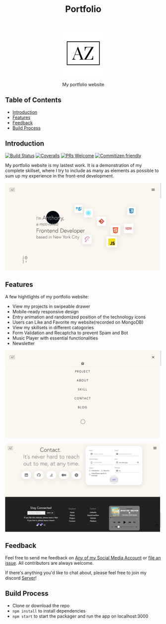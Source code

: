 <h1 align="center"> Portfolio </h1> <br>
<p align="center">
  <a href="https://anthonyzhang.netlify.app/">
    <img alt="logo" title="logo" src="public/assets/az_logo.png" height="150">
  </a>
</p>

<p align="center">
  My portfolio website
</p>

<!-- START doctoc generated TOC please keep comment here to allow auto update -->
<!-- DON'T EDIT THIS SECTION, INSTEAD RE-RUN doctoc TO UPDATE -->

## Table of Contents

- [Introduction](#introduction)
- [Features](#features)
- [Feedback](#feedback)
- [Build Process](#build-process)

<!-- END doctoc generated TOC please keep comment here to allow auto update -->

## Introduction

[![Build Status](https://img.shields.io/travis/gitpoint/git-point.svg?style=flat-square)](https://travis-ci.org/gitpoint/git-point)
[![Coveralls](https://img.shields.io/coveralls/github/gitpoint/git-point.svg?style=flat-square)](https://coveralls.io/github/gitpoint/git-point)
[![PRs Welcome](https://img.shields.io/badge/PRs-welcome-brightgreen.svg?style=flat-square)](http://makeapullrequest.com)
[![Commitizen friendly](https://img.shields.io/badge/commitizen-friendly-brightgreen.svg?style=flat-square)](http://commitizen.github.io/cz-cli/)

My portfolio website is my lastest work. It is a demonstration of my complete skillset, where I try to include as many as elements as possible to sum up my experience in the front-end development.

<p align="center">
  <img src = "public/assets/project_images/portfolio_1.png" width=700>
</p>

## Features

A few hightlights of my portfolio website:

- View my projects in swipeable drawer
- Mobile-ready responsive design
- Entry animation and randomized position of the technology icons
- Users can Like and Favorite my website(recorded on MongoDB)
- View my skillsets in different catogories
- Form Validation and Recaptcha to prevent Spam and Bot
- Music Player with essential functionalities
- Newsletter

<p align="center">
  <img src = "public/assets/project_images/portfolio_2.png" width=700>
</p>

<p align="center">
  <img src = "public/assets/project_images/portfolio_3.png" width=700>
</p>

## Feedback

Feel free to send me feedback on [Any of my Social Media Account](https://github.com/AnthonyZhang220) or [file an issue](https://github.com/AnthonyZhang220/portfolio-website/issues/new). All contributors are always welcome.

If there's anything you'd like to chat about, please feel free to join my discord [Server](https://discord.gg/xkPRmn2HRb)!

## Build Process

- Clone or download the repo
- `npm install` to install dependencies
- `npm start` to start the packager and run the app on localhost:3000
